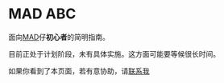 # MAD ABC

面向[MAD](https://zh.wikipedia.org/wiki/MAD%E7%89%87)仔**初心者**的简明指南。


目前正处于计划阶段，未有具体实施。这方面可能要等候很长时间。


如果你看到了本页面，若有意协助，请[联系我](mailto:mad_worlds@outlook.com)


